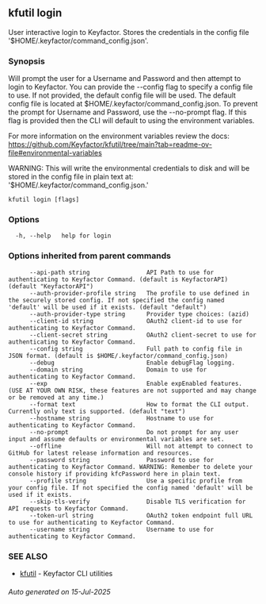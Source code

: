 ## kfutil login

User interactive login to Keyfactor. Stores the credentials in the config file '$HOME/.keyfactor/command_config.json'.

### Synopsis

Will prompt the user for a Username and Password and then attempt to login to Keyfactor.
You can provide the --config flag to specify a config file to use. If not provided, the default
config file will be used. The default config file is located at $HOME/.keyfactor/command_config.json.
To prevent the prompt for Username and Password, use the --no-prompt flag. If this flag is provided then
the CLI will default to using the environment variables.

For more information on the environment variables review the
docs: https://github.com/Keyfactor/kfutil/tree/main?tab=readme-ov-file#environmental-variables

WARNING: This will write the environmental credentials to disk and will be stored in the config file in plain text at:
'$HOME/.keyfactor/command_config.json.'


```
kfutil login [flags]
```

### Options

```
  -h, --help   help for login
```

### Options inherited from parent commands

```
      --api-path string                API Path to use for authenticating to Keyfactor Command. (default is KeyfactorAPI) (default "KeyfactorAPI")
      --auth-provider-profile string   The profile to use defined in the securely stored config. If not specified the config named 'default' will be used if it exists. (default "default")
      --auth-provider-type string      Provider type choices: (azid)
      --client-id string               OAuth2 client-id to use for authenticating to Keyfactor Command.
      --client-secret string           OAuth2 client-secret to use for authenticating to Keyfactor Command.
      --config string                  Full path to config file in JSON format. (default is $HOME/.keyfactor/command_config.json)
      --debug                          Enable debugFlag logging.
      --domain string                  Domain to use for authenticating to Keyfactor Command.
      --exp                            Enable expEnabled features. (USE AT YOUR OWN RISK, these features are not supported and may change or be removed at any time.)
      --format text                    How to format the CLI output. Currently only text is supported. (default "text")
      --hostname string                Hostname to use for authenticating to Keyfactor Command.
      --no-prompt                      Do not prompt for any user input and assume defaults or environmental variables are set.
      --offline                        Will not attempt to connect to GitHub for latest release information and resources.
      --password string                Password to use for authenticating to Keyfactor Command. WARNING: Remember to delete your console history if providing kfcPassword here in plain text.
      --profile string                 Use a specific profile from your config file. If not specified the config named 'default' will be used if it exists.
      --skip-tls-verify                Disable TLS verification for API requests to Keyfactor Command.
      --token-url string               OAuth2 token endpoint full URL to use for authenticating to Keyfactor Command.
      --username string                Username to use for authenticating to Keyfactor Command.
```

### SEE ALSO

* [kfutil](kfutil.md)	 - Keyfactor CLI utilities

###### Auto generated on 15-Jul-2025
